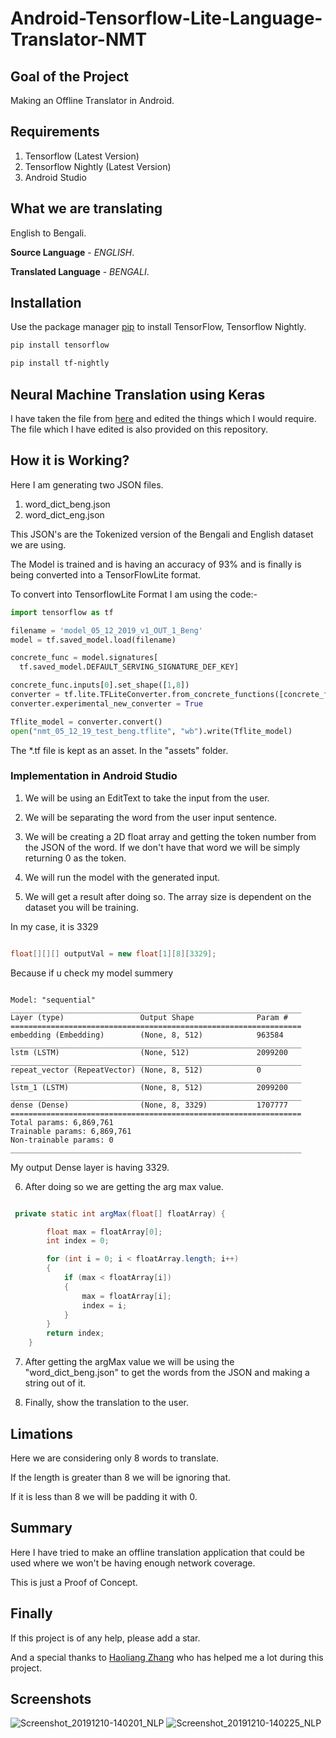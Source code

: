 # Android-Tensorflow-Lite-Language-Translator-NMT

## Goal of the Project

Making an Offline Translator in Android.

## Requirements

1. Tensorflow (Latest Version)
2. Tensorflow Nightly (Latest Version)
3. Android Studio

## What we are translating 

English to Bengali.

**Source Language** - *ENGLISH*.

**Translated Language** - *BENGALI*.

## Installation

Use the package manager [pip](https://pip.pypa.io/en/stable/) to install TensorFlow, Tensorflow Nightly.

```bash
pip install tensorflow
```
```bash
pip install tf-nightly
```

## Neural Machine Translation using Keras

I have taken the file from [here](https://github.com/prateekjoshi565/machine_translation)
and edited the things which I would require. The file which I have edited is also provided on this repository.

## How it is Working?

Here I am generating two JSON files.

1. word_dict_beng.json 
2. word_dict_eng.json

This JSON's are the Tokenized version of the Bengali and English dataset we are using.

The Model is trained and is having an accuracy of 93% and is finally is being converted into a TensorFlowLite format.

To convert into TensorflowLite Format I am using the code:-
 
``` python
import tensorflow as tf

filename = 'model_05_12_2019_v1_OUT_1_Beng'
model = tf.saved_model.load(filename)

concrete_func = model.signatures[
  tf.saved_model.DEFAULT_SERVING_SIGNATURE_DEF_KEY]

concrete_func.inputs[0].set_shape([1,8])
converter = tf.lite.TFLiteConverter.from_concrete_functions([concrete_func])
converter.experimental_new_converter = True

Tflite_model = converter.convert()
open("nmt_05_12_19_test_beng.tflite", "wb").write(Tflite_model)

```

The *.tf file is kept as an asset. In the "assets" folder.

### Implementation in Android Studio

1. We will be using an EditText to take the input from the user.

2. We will be separating the word from the user input sentence.

3. We will be creating a 2D float array and getting the token number from the JSON of the word. If we don't have that word we will be simply returning 0 as the token.

4. We will run the model with the generated input.

5. We will get a  result after doing so. The array size is dependent on the dataset you will be training. 

In my case, it is 3329

```java

float[][][] outputVal = new float[1][8][3329];

```
Because if u check my model summery 

```

Model: "sequential"
_________________________________________________________________
Layer (type)                 Output Shape              Param #   
=================================================================
embedding (Embedding)        (None, 8, 512)            963584    
_________________________________________________________________
lstm (LSTM)                  (None, 512)               2099200   
_________________________________________________________________
repeat_vector (RepeatVector) (None, 8, 512)            0         
_________________________________________________________________
lstm_1 (LSTM)                (None, 8, 512)            2099200   
_________________________________________________________________
dense (Dense)                (None, 8, 3329)           1707777   
=================================================================
Total params: 6,869,761
Trainable params: 6,869,761
Non-trainable params: 0
_________________________________________________________________

```
My output Dense layer is having 3329.

6. After doing so we are getting the arg max value.

```java

 private static int argMax(float[] floatArray) {

        float max = floatArray[0];
        int index = 0;

        for (int i = 0; i < floatArray.length; i++)
        {
            if (max < floatArray[i])
            {
                max = floatArray[i];
                index = i;
            }
        }
        return index;
    }

```

7. After getting the argMax value we will be using the "word_dict_beng.json" to get the words from the JSON and making a string out of it.

8. Finally, show the translation to the user.

## Limations

Here we are considering only 8 words to translate.

If the length is greater than 8 we will be ignoring that.

If it is less than 8 we will be padding it with 0.

## Summary 

Here I have tried to make an offline translation application that could be used where we won't be having enough network coverage.

This is just a Proof of Concept.

## Finally

If this project is of any help, please add a star.

And a special thanks to [Haoliang Zhang](https://github.com/haozha111) who has helped me a lot during this project.

## Screenshots

![Screenshot_20191210-140201_NLP](https://user-images.githubusercontent.com/35003965/70512690-1b74d380-1b56-11ea-9c8c-2cc4539cef7f.jpg)
![Screenshot_20191210-140225_NLP](https://user-images.githubusercontent.com/35003965/70512691-1c0d6a00-1b56-11ea-8686-ba7913fa6b5c.jpg)
